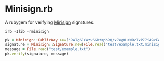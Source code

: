 # Minisign.rb

A rubygem for verifying [Minisign](http://jedisct1.github.io/minisign/) signatures.

```
irb -Ilib -rminisign
```

```rb
pk = Minisign::PublicKey.new('RWTg6JXWzv6GDtDphRQ/x7eg0LaWBcTxPZ7i49xEeiqXVcR+r79OZRWM')
signature = Minisign::Signature.new(File.read("test/example.txt.minisig"))
message = File.read("test/example.txt")
pk.verify(signature, message)
```

